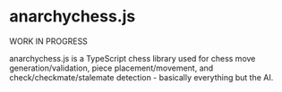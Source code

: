 # anarchychess.js

<!-- ![GitHub Workflow Status](https://img.shields.io/github/actions/workflow/status/jhlywa/chess.js/node.js.yml)
![npm](https://img.shields.io/npm/v/chess.js?color=blue)
![npm](https://img.shields.io/npm/dm/chess.js) -->

WORK IN PROGRESS

anarchychess.js is a TypeScript chess library used for chess move
generation/validation, piece placement/movement, and check/checkmate/stalemate
detection - basically everything but the AI.


